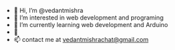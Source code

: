 - 👋 Hi, I’m @vedantmishra
- 👀 I’m interested in web development and programing
- 🌱 I’m currently learning web development and Arduino
- 💞️
- 📫 contact me at vedantmishrachat@gmail.com

<!---
vedamisr/vedamisr is a ✨ special ✨ repository because its `README.md` (this file) appears on your GitHub profile.
You can click the Preview link to take a look at your changes.
--->
